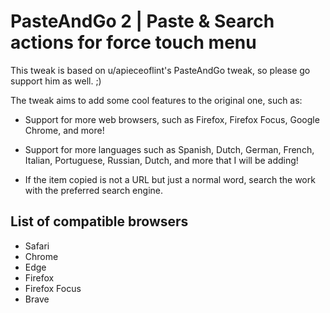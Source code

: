 # PasteAndGo 2 | Paste & Search actions for force touch menu
This tweak is based on u/apieceoflint's PasteAndGo tweak, so please go support him as well. ;)

The tweak aims to add some cool features to the original one, such as:
- Support for more web browsers, such as Firefox, Firefox Focus, Google Chrome, and more!

- Support for more languages such as Spanish, Dutch, German, French, Italian, Portuguese, Russian, Dutch, and more that I will be adding!

- If the item copied is not a URL but just a normal word, search the work with the preferred search engine.

## List of compatible browsers
 - Safari
 - Chrome
 - Edge
 - Firefox
 - Firefox Focus
 - Brave